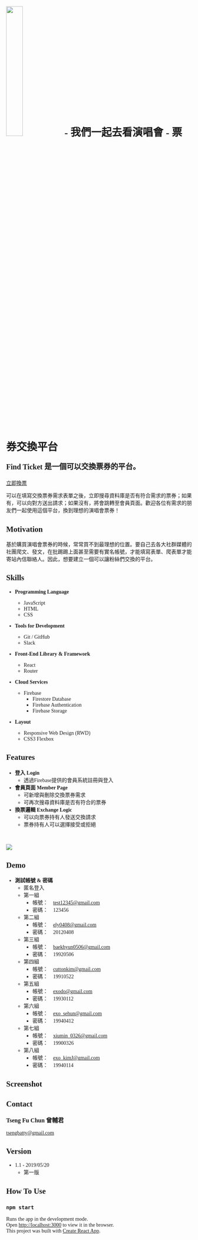 <div style="font-family:'微軟正黑體' !important;">
<h1 style="font-weight:bold;"><img src="https://i.imgur.com/qbiOiQR.png" width="30%" height="auto" style="margin:0 auto;" > - 我們一起去看演唱會 - 票券交換平台</h1>
<p style="font-size:20px; font-weight:bold;">Find Ticket 是一個可以交換票券的平台。</p>
</p>
<a href="https://tsengtofu.github.io/FanProject/index.html#/entry" target="_blank">立即換票</a>
<p>可以在填寫交換票券需求表單之後，立即搜尋資料庫是否有符合需求的票券；如果有，可以向對方送出請求；如果沒有，將會跳轉至會員頁面。歡迎各位有需求的朋友們一起使用這個平台，換到理想的演唱會票券！

## **Motivation**
<p>基於購買演唱會票券的時候，常常買不到最理想的位置。要自己去各大社群媒體的社團爬文、發文，在批踢踢上面甚至需要有實名帳號，才能填寫表單、爬表單才能寄站內信聯絡人。因此，想要建立一個可以讓粉絲們交換的平台。</p>


<!-- - Developed by HTML, CSS, plain JavaScript.
- Created member login from Firebase Authentication, including access authority.   
- Established Post Management System CRUD.
- Connected to Firebase Database showing tickets applications dynamically.

*  HTTP / HTTPS
*  RESTful API
*  JSON
*  AJAX -->

## **Skills**
* **Programming Language**
    * JavaScript
    * HTML
    * CSS

* **Tools for Development**
    * Git / GitHub
    * Slack

* **Front-End Library & Framework**
    * React
    * Router

* **Cloud Services**
    * Firebase
      * Firestore Database
      * Firebase Authentication
      * Firebase Storage

* **Layout**
    * Responsive Web Design (RWD)
    * CSS3 Flexbox

## **Features**
* **登入 Login**
    * 透過Firebase提供的會員系統註冊與登入
* **會員頁面 Member Page**
    * 可新增與刪除交換票券需求
    * 可再次搜尋資料庫是否有符合的票券
* **換票邏輯 Exchange Logic**
    * 可以向票券持有人發送交換請求
    * 票券持有人可以選擇接受或拒絕
<br>
<p>
<img src="https://i.imgur.com/NNulU7f.jpg">
</p>


## **Demo**
* **測試帳號 & 密碼**
    * 匿名登入
    * 第一組
      * 帳號：　test12345@gmail.com 
      * 密碼：　123456
    * 第二組
      * 帳號：　ely0408@gmail.com 
      * 密碼：　20120408
    * 第三組
      * 帳號：　baekhyun0506@gmail.com
      * 密碼：　19920506
    * 第四組
      * 帳號：　cuttonkim@gmail.com
      * 密碼：　19910522
    * 第五組
      * 帳號：　exodo@gmail.com
      * 密碼：　19930112
    * 第六組
      * 帳號：　exo_sehun@gmail.com
      * 密碼：　19940412
    * 第七組
      * 帳號：　xiumin_0326@gmail.com
      * 密碼：　19900326
    * 第八組
      * 帳號：　exo_kimJ@gmail.com
      * 密碼：　19940114


## **Screenshot**
<!-- ![圖片描述]()
![圖片描述]()
![圖片描述]() -->

## **Contact**
<p style="font-size:16px; font-weight:bold;">Tseng Fu Chun 曾輔君</p>
<a href="mailto:tsengbatty@gmail.com">tsengbatty@gmail.com</a>

## **Version**
* 1.1 - 2019/05/20
    * 第一版

## **How To Use**
### `npm start`
Runs the app in the development mode.<br>
Open [http://localhost:3000](http://localhost:3000) to view it in the browser.<br>
This project was built with [Create React App](https://github.com/facebook/create-react-app).
</div>